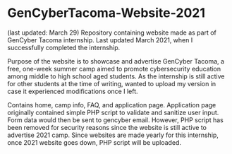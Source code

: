 # GenCyberTacoma-Website-2021
(last updated: March 29)
Repository containing website made as part of GenCyber Tacoma internship. Last updated March 2021, when I successfully completed the internship.

Purpose of the website is to showcase and advertise GenCyber Tacoma, a free, one-week summer camp aimed to promote cybersecurity education among middle
to high school aged students. As the internship is still active for other students at the time of writing, wanted to upload my version in case it experienced
modifications once I left.

Contains home, camp info, FAQ, and application page. Application page originally contained simple PHP script to validate and sanitize user input.
Form data would then be sent to gencyber email. However, PHP script has been removed for security reasons since the website is still active to advertise 2021 camp.
Since websites are made yearly for this internship, once 2021 website goes down, PHP script will be uploaded. 
